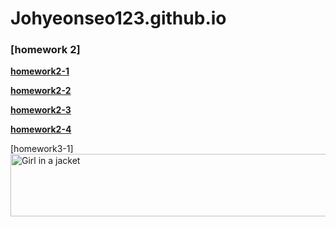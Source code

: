 # Johyeonseo123.github.io

### [homework 2]

[**homework2-1**](https://Johyeonseo123.github.io/Homework2-1.html)

[**homework2-2**](https://Johyeonseo123.github.io/Homework2-2.html)

[**homework2-3**](https://Johyeonseo123.github.io/Homework2-3.html)

[**homework2-4**](https://Johyeonseo123.github.io/homework2-4.html)


[homework3-1]
<img src="Homework3-1.jpg" alt="Girl in a jacket" width="1000" height="100">
